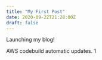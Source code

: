 ```yaml
---
title: "My First Post"
date: 2020-09-22T21:28:00Z
draft: false
---
```


Launching my blog!

AWS codebuild automatic updates.
1